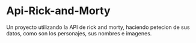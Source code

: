 # Api-Rick-and-Morty
Un proyecto utilizando la API de rick and morty, haciendo petecion de sus datos, como son los personajes, sus nombres e imagenes.
